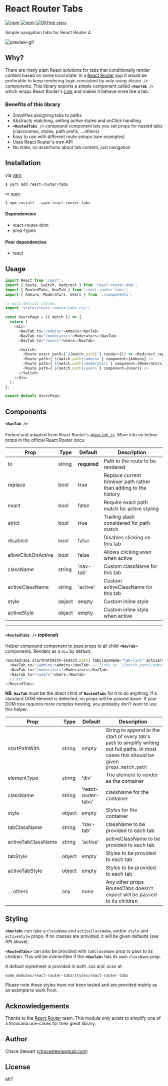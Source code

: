 # React Router Tabs
[![npm](https://img.shields.io/npm/v/react-router-tabs.svg)](https://www.npmjs.com/package/react-router-tabs)
[![npm](https://img.shields.io/npm/dm/react-router-tabs.svg)](https://www.npmjs.com/package/react-router-tabs)
[![GitHub stars](https://img.shields.io/github/stars/chacestew/react-router-tabs.svg?style=social&label=Stars)](https://github.com/chacestew/react-router-tabs)

Simple navigation tabs for React Router 4.

![preview-gif](https://user-images.githubusercontent.com/21122529/32943041-911cf582-cb93-11e7-831e-6765a299326d.gif)

## Why?

There are many plain React solutions for tabs that conditionally render content based on some local state. In a [React Router](https://github.com/ReactTraining/react-router) app it would be preferable to keep rendering logic consistent by only using `<Route />` components. This library exports a simple component called **`<NavTab />`** which wraps React Router's [Link](https://reacttraining.com/react-router/web/api/Link) and makes it behave more like a tab.

### Benefits of this library

* Simplifies assigning tabs to paths
* Abstracts matching, setting active styles and onClick handling
* **`<RoutedTabs />`** compound component lets you set props for nested tabs (classnames, styles, path prefix, ...others)
* Easy to use with different route setups (see examples)
* Uses React Router's own API
* No state, no assertions about tab content, just navigation

## Installation

via [yarn](https://www.yarnpkj.com/)

    $ yarn add react-router-tabs
    
or [npm](https://www.npm.com/)

    $ npm install --save react-router-tabs

#### Dependencies

* react-router-dom
* prop-types

#### Peer dependencies

* react

## Usage

```js
import React from 'react';
import { Route, Switch, Redirect } from 'react-router-dom';
import { RoutedTabs, NavTab } from 'react-router-tabs';
import { Admins, Moderators, Users } from './components';

// with default styles:
import 'styles/react-router-tabs.css';

const UsersPage = ({ match }) => {
  return (
    <div>
      <NavTab to="/admins">Admins</NavTab>
      <NavTab to="/moderators">Moderators</NavTab>
      <NavTab to="/users">Users</NavTab>

      <Switch>
        <Route exact path={`${match.path}`} render={() => <Redirect replace to={`${match.path}/admins`} />} />
        <Route path={`${match.path}/admins`} component={Admins} />
        <Route path={`${match.path}/moderators`} component={Moderators} />
        <Route path={`${match.path}/users`} component={Users} />
      </Switch>
    </div>
  );
};

export default UsersPage;
```

## Components

#### `<NavTab />`

Forked and adapted from React Router's [`<NavLink />`](https://github.com/ReactTraining/react-router/blob/master/packages/react-router-dom/modules/NavLink.js). More info on below props in the official React Router docs.

| Prop | Type | Default | Description |
| --- |----- | ------- | ----------------- |
| to | string | **required** | Path to the route to be rendered |
| replace | bool | true | Replace current browser path rather than adding to the history |
| exact | bool | false | Require exact path match for active styling |
| strict | bool | true | Trailing slash considered for path match |
| disabled | bool | false | Disables clicking on this tab |
| allowClickOnActive | bool | false | Allows clicking even when active |
| className | string | 'nav-tab' | Custom className for this tab |
| activeClassName | string | 'active' | Custom activeClassName for this tab |
| style | object | empty | Custom inline style |
| activeStyle | object | empty | Custom inline style when active |

---

#### `<RoutedTabs />` (optional)

Helper compound component to pass props to all child **`<NavTab>`** components. Renders as a `div` by default.

```js
<RoutedTabs startPathWith={match.path} tabClassName="tab-link" activeTabClassName="active">
  <NavTab to="/admins">Admins</NavTab> // links to `${match.path}/admins`
  <NavTab to="/moderators">Moderators</NavTab>
  <NavTab to="/users">Users</NavTab>
  // etc
</RoutedTabs>
```

**NB**: **`NavTab`** must be the direct child of **`RoutedTabs`** for it to do anything. If a standard DOM element is detected, no props will be passed down. If your DOM tree requires more complex nesting, you probably don't want to use this helper.

| Prop | Type | Default | Description |
| --- |----- | ------- | ----------------- |
| startPathWith | string | empty | String to append to the start of every tab's `path` to simplify writing out full paths. In most cases this should be given `props.match.path` |
| elementType | string | 'div' | The element to render as the container |
| className | string | 'react-router-tabs' | className for the container |
| style | object | empty | Styles for the container |
| tabClassName | string | 'nav-tab' | className to be provided to each tab |
| activeTabClassName | string | 'active' | activeClassName to be provided to each tab |
| tabStyle | object | empty | Styles to be provided to each tab |
| activeTabStyle | object | empty | Styles to be provided to each tab |
| ... others | any | none | Any other props RoutedTabs doesn't expect will be passed to its children |

## Styling

**`<NavTab>`** can take a `className` and `activeClassName`, and/or `style` and `activeStyle` props. If no classes are provided, it will be given defaults (see API above).

**`<RoutedTabs>`** can also be provided with `tabClassName` prop to pass to its children. This will be overwritten if the **`<NavTab>`** has its own `className` prop.

A default stylesheet is provided in both .css and .scss at:

`node_modules/react-router-tabs/styles/react-router-tabs`

Please note these styles have not been tested and are provided mainly as an example to work from.

## Acknowledgements

Thanks to the [React Router](https://github.com/ReactTraining/react-router) team. This module only exists to simplify one of a thousand use-cases for their great library.

## Author

Chace Stewart (<chacestew@gmail.com>)

## License

MIT